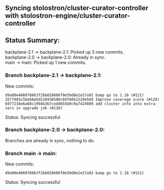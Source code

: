 ## Syncing stolostron/cluster-curator-controller with stolostron-engine/cluster-curator-controller

## Status Summary:

backplane-2.1 -> backplane-2.1: Picked up 3 new commits.  
backplane-2.0 -> backplane-2.0: Already in sync.  
main -> main: Picked up 1 new commits.  

### Branch backplane-2.1 -> backplane-2.1:

New commits:

```
d9a00e406078063f2bb028606f0e59d8e2e57a92 bump go to 1.18 (#121)
3577683c5beb6ebd216938580c697b051229e569 Improve coverage score (#120)
6977234e6a68c1994b367ced4655b0c9a7424089 add cluster info into extra-vars in upgrade job (#118)
```

Status: Syncing successful

### Branch backplane-2.0 -> backplane-2.0:

Branches are already in sync, nothing to do.

### Branch main -> main:

New commits:

```
d9a00e406078063f2bb028606f0e59d8e2e57a92 bump go to 1.18 (#121)
```

Status: Syncing successful
